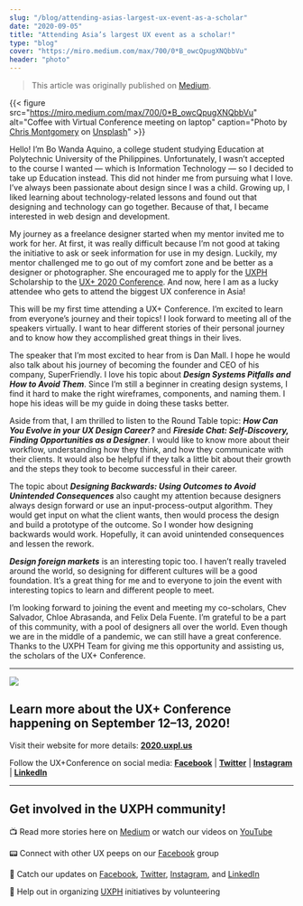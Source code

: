 ```yaml
---
slug: "/blog/attending-asias-largest-ux-event-as-a-scholar"
date: "2020-09-05"
title: "Attending Asia’s largest UX event as a scholar!"
type: "blog"
cover: "https://miro.medium.com/max/700/0*B_owcQpugXNQbbVu"
header: "photo"
---
```


> This article was originally published on [Medium](https://medium.com/uxph/attending-asias-largest-ux-event-as-a-scholar-a9d6c68cfd0b).

{{< figure src="https://miro.medium.com/max/700/0*B_owcQpugXNQbbVu" alt="Coffee with Virtual Conference meeting on laptop" caption="Photo by [Chris Montgomery](https://unsplash.com/@cwmonty?utm_source=medium&utm_medium=referral) on [Unsplash](https://unsplash.com/?utm_source=medium&utm_medium=referral)" >}}

Hello! I’m Bo Wanda Aquino, a college student studying Education at Polytechnic University of the Philippines. Unfortunately, I wasn’t accepted to the course I wanted — which is Information Technology — so I decided to take up Education instead. This did not hinder me from pursuing what I love. I’ve always been passionate about design since I was a child. Growing up, I liked learning about technology-related lessons and found out that designing and technology can go together. Because of that, I became interested in web design and development.

My journey as a freelance designer started when my mentor invited me to work for her. At first, it was really difficult because I’m not good at taking the initiative to ask or seek information for use in my design. Luckily, my mentor challenged me to go out of my comfort zone and be better as a designer or photographer. She encouraged me to apply for the [UXPH](https://www.uxph.org/) Scholarship to the [UX+ 2020 Conference](https://2020.uxpl.us/). And now, here I am as a lucky attendee who gets to attend the biggest UX conference in Asia!

This will be my first time attending a UX+ Conference. I’m excited to learn from everyone’s journey and their topics! I look forward to meeting all of the speakers virtually. I want to hear different stories of their personal journey and to know how they accomplished great things in their lives.

The speaker that I’m most excited to hear from is Dan Mall. I hope he would also talk about his journey of becoming the founder and CEO of his company, SuperFriendly. I love his topic about **_Design Systems Pitfalls and How to Avoid Them_**. Since I’m still a beginner in creating design systems, I find it hard to make the right wireframes, components, and naming them. I hope his ideas will be my guide in doing these tasks better.

Aside from that, I am thrilled to listen to the Round Table topic: **_How Can You Evolve in your UX Design Career?_** and **_Fireside Chat: Self-Discovery, Finding Opportunities as a Designer_**. I would like to know more about their workflow, understanding how they think, and how they communicate with their clients. It would also be helpful if they talk a little bit about their growth and the steps they took to become successful in their career.

The topic about **_Designing Backwards: Using Outcomes to Avoid Unintended Consequences_** also caught my attention because designers always design forward or use an input-process-output algorithm. They would get input on what the client wants, then would process the design and build a prototype of the outcome. So I wonder how designing backwards would work. Hopefully, it can avoid unintended consequences and lessen the rework.

**_Design foreign markets_** is an interesting topic too. I haven’t really traveled around the world, so designing for different cultures will be a good foundation. It’s a great thing for me and to everyone to join the event with interesting topics to learn and different people to meet.

I’m looking forward to joining the event and meeting my co-scholars, Chev Salvador, Chloe Abrasanda, and Felix Dela Fuente. I’m grateful to be a part of this community, with a pool of designers all over the world. Even though we are in the middle of a pandemic, we can still have a great conference. Thanks to the UXPH Team for giving me this opportunity and assisting us, the scholars of the UX+ Conference.

***

![](https://miro.medium.com/max/250/1*zXOCp5U0BUD3yisJFd2HTw.jpeg#small)

## Learn more about the UX+ Conference happening on September 12–13, 2020!

Visit their website for more details: [**2020.uxpl.us**](https://2020.uxpl.us/)

Follow the UX+Conference on social media:
[**Facebook**](http://facebook.com/uxplusconf) | [**Twitter**](http://twitter.com/uxplusconf) | [**Instagram**](http://instagram.com/uxplusconf) | [**LinkedIn**](https://www.linkedin.com/company/uxplusconference/)

***

## Get involved in the UXPH community!

📺 Read more stories here on [Medium](https://medium.com/uxph) or watch our videos on [YouTube](https://www.youtube.com/channel/UCbgbbQyqImwvLCeYrmK30Mg/featured)

📟 Connect with other UX peeps on our [Facebook](https://www.facebook.com/groups/uxphofficial/) group

📰 Catch our updates on [Facebook](https://www.facebook.com/uxphofficial/), [Twitter](https://twitter.com/uxphofficial), [Instagram](https://www.instagram.com/uxphofficial/), and [LinkedIn](https://www.linkedin.com/company/uxph/)

🧩 Help out in organizing [UXPH](https://uxph.org/volunteers/) initiatives by volunteering
